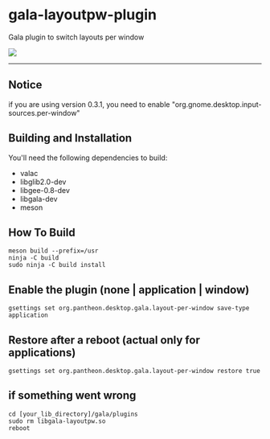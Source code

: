 # gala-layoutpw-plugin
Gala plugin to switch layouts per window

<p align="left">
    <a href="https://paypal.me/Dirli85">
        <img src="https://img.shields.io/badge/Donate-PayPal-green.svg">
    </a>
</p>

----

## Notice
if you are using version 0.3.1, you need to enable "org.gnome.desktop.input-sources.per-window"

## Building and Installation

You'll need the following dependencies to build:
* valac
* libglib2.0-dev
* libgee-0.8-dev
* libgala-dev
* meson

## How To Build
    meson build --prefix=/usr
    ninja -C build
    sudo ninja -C build install

## Enable the plugin (none | application | window)
    gsettings set org.pantheon.desktop.gala.layout-per-window save-type application
## Restore after a reboot (actual only for applications)
    gsettings set org.pantheon.desktop.gala.layout-per-window restore true

## if something went wrong

    cd [your_lib_directory]/gala/plugins
    sudo rm libgala-layoutpw.so
    reboot
